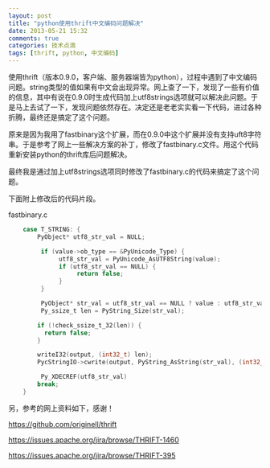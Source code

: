 ```yaml
---
layout: post
title: "python使用thrift中文编码问题解决"
date: 2013-05-21 15:32
comments: true
categories: 技术点滴
tags: [thrift, python, 中文编码]
---
```


使用thrift（版本0.9.0，客户端、服务器端皆为python），过程中遇到了中文编码问题。string类型的值如果有中文会出现异常。网上查了一下，发现了一些有价值的信息，其中有说在0.9.0时生成代码加上utf8strings选项就可以解决此问题。于是马上去试了一下，发现问题依然存在。决定还是老老实实看一下代码，进过各种折腾，最终还是搞定了这个问题。

原来是因为我用了fastbinary这个扩展，而在0.9.0中这个扩展并没有支持uft8字符串。于是参考了网上一些解决方案的补丁，修改了fastbinary.c文件。用这个代码重新安装python的thrift库后问题解决。
<!-- more -->
最终我是通过加上utf8strings选项同时修改了fastbinary.c的代码来搞定了这个问题。

下面附上修改后的代码片段。

fastbinary.c
``` c
    case T_STRING: {
        PyObject* utf8_str_val = NULL;

         if (value->ob_type == &PyUnicode_Type) {
              utf8_str_val = PyUnicode_AsUTF8String(value);
              if (utf8_str_val == NULL) {
                   return false;
              }
         }

         PyObject* str_val = utf8_str_val == NULL ? value : utf8_str_val;
         Py_ssize_t len = PyString_Size(str_val);

        if (!check_ssize_t_32(len)) {
          return false;
        }

        writeI32(output, (int32_t) len);
        PycStringIO->cwrite(output, PyString_AsString(str_val), (int32_t) len);

         Py_XDECREF(utf8_str_val)
        break;
    }
```
另，参考的网上资料如下，感谢！

https://github.com/originell/thrift

https://issues.apache.org/jira/browse/THRIFT-1460

https://issues.apache.org/jira/browse/THRIFT-395
